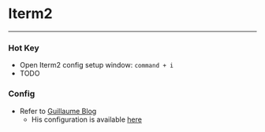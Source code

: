 # Iterm2
-------------

### Hot Key

- Open Iterm2 config setup window: `command + i`
- TODO

### Config
- Refer to [Guillaume Blog](http://blog.charmes.net/2015/07/reverse-proxy-in-go.html)
    - His configuration is available [here](https://github.com/creack/dotfiles)
